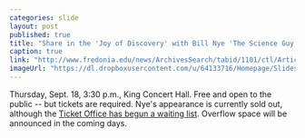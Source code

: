 ```yaml
---
categories: slide
layout: post
published: true
title: "Share in the 'Joy of Discovery' with Bill Nye 'The Science Guy'"
caption: true
link: "http://www.fredonia.edu/news/ArchivesSearch/tabid/1101/ctl/ArticleView/mid/1878/articleId/4918/Excitement_high_for_Bill_Nye_visit_tickets_sold_out_in_four_hours.aspx"
imageUrl: "https://dl.dropboxusercontent.com/u/64133716/Homepage/Slides/bill_nye.jpg"
---
```


Thursday, Sept. 18, 3:30 p.m., King Concert Hall. Free and open to the public -- but tickets are required. Nye's appearance is currently sold out, although the [Ticket Office has begun a waiting list](www.fredonia.edu/tickets). Overflow space will be announced in the coming days.